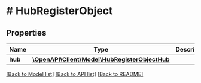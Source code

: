 # # HubRegisterObject

## Properties

Name | Type | Description | Notes
------------ | ------------- | ------------- | -------------
**hub** | [**\OpenAPI\Client\Model\HubRegisterObjectHub**](HubRegisterObjectHub.md) |  |

[[Back to Model list]](../../README.md#models) [[Back to API list]](../../README.md#endpoints) [[Back to README]](../../README.md)
